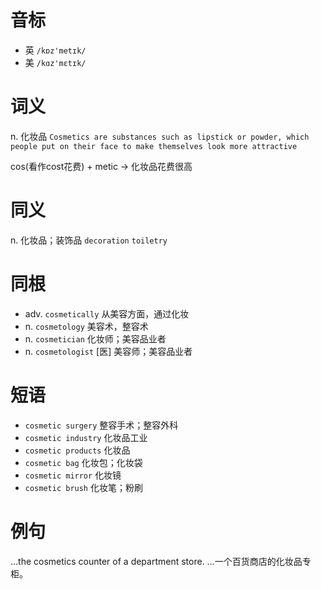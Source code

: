 # 音标

- 英 `/kɒz'metɪk/`
- 美 `/kɑz'mɛtɪk/`

# 词义

n. 化妆品
`Cosmetics are substances such as lipstick or powder, which people put on their face to make themselves look more attractive`



cos(看作cost花费) + metic → 化妆品花费很高

# 同义

n. 化妆品；装饰品
`decoration` `toiletry`

# 同根

- adv. `cosmetically` 从美容方面，通过化妆
- n. `cosmetology` 美容术，整容术
- n. `cosmetician` 化妆师；美容品业者
- n. `cosmetologist` [医] 美容师；美容品业者

# 短语

- `cosmetic surgery` 整容手术；整容外科
- `cosmetic industry` 化妆品工业
- `cosmetic products` 化妆品
- `cosmetic bag` 化妆包；化妆袋
- `cosmetic mirror` 化妆镜
- `cosmetic brush` 化妆笔；粉刷

# 例句

...the cosmetics counter of a department store.
…一个百货商店的化妆品专柜。


